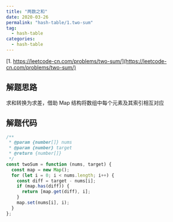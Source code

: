 ```yaml
---
title: "两数之和"
date: 2020-03-26
permalink: "hash-table/1.two-sum"
tag:
  - hash-table
categories:
  - hash-table
---
```


[1. https://leetcode-cn.com/problems/two-sum/](https://leetcode-cn.com/problems/two-sum/)

## 解题思路

求和转换为求差，借助 Map 结构将数组中每个元素及其索引相互对应

## 解题代码

```js
/**
 * @param {number[]} nums
 * @param {number} target
 * @return {number[]}
 */
const twoSum = function (nums, target) {
  const map = new Map();
  for (let i = 0; i < nums.length; i++) {
    const diff = target - nums[i];
    if (map.has(diff)) {
      return [map.get(diff), i];
    }
    map.set(nums[i], i);
  }
};
```
